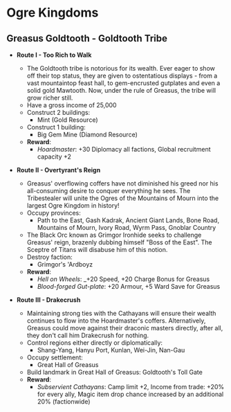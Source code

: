 # Ogre Kingdoms

## Greasus Goldtooth - Goldtooth Tribe

* **Route I - Too Rich to Walk**
  * The Goldtooth tribe is notorious for its wealth. Ever eager to show off their top status, they are given to 
  ostentatious displays - from a vast mountaintop feast hall, to gem-encrusted gutplates and even a solid gold Mawtooth. 
  Now, under the rule of Greasus, the tribe will grow richer still.
  * Have a gross income of 25,000
  * Construct 2 buildings:
    * Mint (Gold Resource)
  * Construct 1 building:
    * Big Gem Mine (Diamond Resource)
  * **Reward**: 
    * _Hoardmaster_: +30 Diplomacy all factions, Global recruitment capacity +2

* **Route II - Overtyrant's Reign**
  * Greasus' overflowing coffers have not diminished his greed nor his all-consuming desire to conquer everything he 
  sees. The Tribestealer will unite the Ogres of the Mountains of Mourn into the largest Ogre Kingdom in history!
  * Occupy provinces: 
    * Path to the East, Gash Kadrak, Ancient Giant Lands, Bone Road, Mountains of Mourn, Ivory Road, Wyrm Pass, 
    Gnoblar Country
  * The Black Orc known as Grimgor Ironhide seeks to challenge Greasus' reign, brazenly dubbing himself "Boss of the 
  East". The Sceptre of Titans will disabuse him of this notion.
  * Destroy faction: 
    * Grimgor's 'Ardboyz
  * **Reward**: 
    * _Hell on Wheels_: _+20 Speed, +20 Charge Bonus for Greasus
    * _Blood-forged Gut-plate_: +20 Armour, +5 Ward Save for Greasus

* **Route III - Drakecrush**
  * Maintaining strong ties with the Cathayans will ensure their wealth continues to flow into the Hoardmaster's 
  coffers. Alternatively, Greasus could move against their draconic masters directly, after all, they don't call him 
  Drakecrush for nothing.
  * Control regions either directly or diplomatically:
    * Shang-Yang, Hanyu Port, Kunlan, Wei-Jin, Nan-Gau
  * Occupy settlement:
    * Great Hall of Greasus
  * Build landmark in Great Hall of Greasus: Goldtooth's Toll Gate
  * **Reward**: 
    * _Subservient Cathayans_: Camp limit +2, Income from trade: +20% for every ally, Magic item drop chance increased 
    by an additional 20% (factionwide)